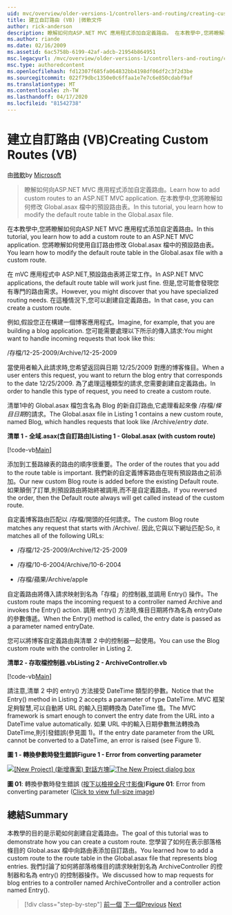 ```yaml
---
uid: mvc/overview/older-versions-1/controllers-and-routing/creating-custom-routes-vb
title: 建立自訂路由 (VB) |微軟文件
author: rick-anderson
description: 瞭解如何向ASP.NET MVC 應用程式添加自定義路由。 在本教學中,您將瞭解如何修改 Global.asax 檔中的預設路由表。
ms.author: riande
ms.date: 02/16/2009
ms.assetid: 6ac5758b-6199-42af-adcb-21954b864951
msc.legacyurl: /mvc/overview/older-versions-1/controllers-and-routing/creating-custom-routes-vb
msc.type: authoredcontent
ms.openlocfilehash: fd12307f685fa064832bb4198df06df2c3f2d3be
ms.sourcegitcommit: 022f79dbc1350e0c6ffaa1e7e7c6e850cdabf9af
ms.translationtype: MT
ms.contentlocale: zh-TW
ms.lasthandoff: 04/17/2020
ms.locfileid: "81542738"
---
```

# <a name="creating-custom-routes-vb"></a><span data-ttu-id="4e10d-104">建立自訂路由 (VB)</span><span class="sxs-lookup"><span data-stu-id="4e10d-104">Creating Custom Routes (VB)</span></span>

<span data-ttu-id="4e10d-105">由[微軟](https://github.com/microsoft)</span><span class="sxs-lookup"><span data-stu-id="4e10d-105">by [Microsoft](https://github.com/microsoft)</span></span>

> <span data-ttu-id="4e10d-106">瞭解如何向ASP.NET MVC 應用程式添加自定義路由。</span><span class="sxs-lookup"><span data-stu-id="4e10d-106">Learn how to add custom routes to an ASP.NET MVC application.</span></span> <span data-ttu-id="4e10d-107">在本教學中,您將瞭解如何修改 Global.asax 檔中的預設路由表。</span><span class="sxs-lookup"><span data-stu-id="4e10d-107">In this tutorial, you learn how to modify the default route table in the Global.asax file.</span></span>

<span data-ttu-id="4e10d-108">在本教學中,您將瞭解如何向ASP.NET MVC 應用程式添加自定義路由。</span><span class="sxs-lookup"><span data-stu-id="4e10d-108">In this tutorial, you learn how to add a custom route to an ASP.NET MVC application.</span></span> <span data-ttu-id="4e10d-109">您將瞭解如何使用自訂路由修改 Global.asax 檔中的預設路由表。</span><span class="sxs-lookup"><span data-stu-id="4e10d-109">You learn how to modify the default route table in the Global.asax file with a custom route.</span></span>

<span data-ttu-id="4e10d-110">在 mVC 應用程式中 ASP.NET,預設路由表將正常工作。</span><span class="sxs-lookup"><span data-stu-id="4e10d-110">In ASP.NET MVC applications, the default route table will work just fine.</span></span> <span data-ttu-id="4e10d-111">但是,您可能會發現您有專門的路由需求。</span><span class="sxs-lookup"><span data-stu-id="4e10d-111">However, you might discover that you have specialized routing needs.</span></span> <span data-ttu-id="4e10d-112">在這種情況下,您可以創建自定義路由。</span><span class="sxs-lookup"><span data-stu-id="4e10d-112">In that case, you can create a custom route.</span></span>

<span data-ttu-id="4e10d-113">例如,假設您正在構建一個博客應用程式。</span><span class="sxs-lookup"><span data-stu-id="4e10d-113">Imagine, for example, that you are building a blog application.</span></span> <span data-ttu-id="4e10d-114">您可能需要處理以下所示的傳入請求:</span><span class="sxs-lookup"><span data-stu-id="4e10d-114">You might want to handle incoming requests that look like this:</span></span>

<span data-ttu-id="4e10d-115">/存檔/12-25-2009</span><span class="sxs-lookup"><span data-stu-id="4e10d-115">/Archive/12-25-2009</span></span>

<span data-ttu-id="4e10d-116">當使用者輸入此請求時,您希望返回與日期 12/25/2009 對應的博客條目。</span><span class="sxs-lookup"><span data-stu-id="4e10d-116">When a user enters this request, you want to return the blog entry that corresponds to the date 12/25/2009.</span></span> <span data-ttu-id="4e10d-117">為了處理這種類型的請求,您需要創建自定義路由。</span><span class="sxs-lookup"><span data-stu-id="4e10d-117">In order to handle this type of request, you need to create a custom route.</span></span>

<span data-ttu-id="4e10d-118">清單1中的 Global.asax 檔包含名為 Blog 的新自訂路由,它處理看起來像 /存檔/*條目日期*的請求。</span><span class="sxs-lookup"><span data-stu-id="4e10d-118">The Global.asax file in Listing 1 contains a new custom route, named Blog, which handles requests that look like /Archive/*entry date*.</span></span>

<span data-ttu-id="4e10d-119">**清單 1 - 全域.asax(含自訂路由)**</span><span class="sxs-lookup"><span data-stu-id="4e10d-119">**Listing 1 - Global.asax (with custom route)**</span></span>

[!code-vb[Main](creating-custom-routes-vb/samples/sample1.vb)]

<span data-ttu-id="4e10d-120">添加到工藝路線表的路由的順序很重要。</span><span class="sxs-lookup"><span data-stu-id="4e10d-120">The order of the routes that you add to the route table is important.</span></span> <span data-ttu-id="4e10d-121">我們新的自定義博客路由在現有預設路由之前添加。</span><span class="sxs-lookup"><span data-stu-id="4e10d-121">Our new custom Blog route is added before the existing Default route.</span></span> <span data-ttu-id="4e10d-122">如果顛倒了訂單,則預設路由將始終被調用,而不是自定義路由。</span><span class="sxs-lookup"><span data-stu-id="4e10d-122">If you reversed the order, then the Default route always will get called instead of the custom route.</span></span>

<span data-ttu-id="4e10d-123">自定義博客路由匹配以 /存檔/開頭的任何請求。</span><span class="sxs-lookup"><span data-stu-id="4e10d-123">The custom Blog route matches any request that starts with /Archive/.</span></span> <span data-ttu-id="4e10d-124">因此,它與以下網址匹配:</span><span class="sxs-lookup"><span data-stu-id="4e10d-124">So, it matches all of the following URLs:</span></span>

- <span data-ttu-id="4e10d-125">/存檔/12-25-2009</span><span class="sxs-lookup"><span data-stu-id="4e10d-125">/Archive/12-25-2009</span></span>

- <span data-ttu-id="4e10d-126">/存檔/10-6-2004</span><span class="sxs-lookup"><span data-stu-id="4e10d-126">/Archive/10-6-2004</span></span>

- <span data-ttu-id="4e10d-127">/存檔/蘋果</span><span class="sxs-lookup"><span data-stu-id="4e10d-127">/Archive/apple</span></span>

<span data-ttu-id="4e10d-128">自定義路由將傳入請求映射到名為「存檔」的控制器,並調用 Entry() 操作。</span><span class="sxs-lookup"><span data-stu-id="4e10d-128">The custom route maps the incoming request to a controller named Archive and invokes the Entry() action.</span></span> <span data-ttu-id="4e10d-129">調用 entry() 方法時,條目日期將作為名為 entryDate 的參數傳遞。</span><span class="sxs-lookup"><span data-stu-id="4e10d-129">When the Entry() method is called, the entry date is passed as a parameter named entryDate.</span></span>

<span data-ttu-id="4e10d-130">您可以將博客自定義路由與清單 2 中的控制器一起使用。</span><span class="sxs-lookup"><span data-stu-id="4e10d-130">You can use the Blog custom route with the controller in Listing 2.</span></span>

<span data-ttu-id="4e10d-131">**清單2 - 存取檔控制器.vb**</span><span class="sxs-lookup"><span data-stu-id="4e10d-131">**Listing 2 - ArchiveController.vb**</span></span>

[!code-vb[Main](creating-custom-routes-vb/samples/sample2.vb)]

<span data-ttu-id="4e10d-132">請注意,清單 2 中的 entry() 方法接受 DateTime 類型的參數。</span><span class="sxs-lookup"><span data-stu-id="4e10d-132">Notice that the Entry() method in Listing 2 accepts a parameter of type DateTime.</span></span> <span data-ttu-id="4e10d-133">MVC 框架足夠智慧,可以自動將 URL 的輸入日期轉換為 DateTime 值。</span><span class="sxs-lookup"><span data-stu-id="4e10d-133">The MVC framework is smart enough to convert the entry date from the URL into a DateTime value automatically.</span></span> <span data-ttu-id="4e10d-134">如果 URL 中的輸入日期參數無法轉換為 DateTime,則引發錯誤(參見圖 1)。</span><span class="sxs-lookup"><span data-stu-id="4e10d-134">If the entry date parameter from the URL cannot be converted to a DateTime, an error is raised (see Figure 1).</span></span>

<span data-ttu-id="4e10d-135">**圖 1 - 轉換參數時發生錯誤**</span><span class="sxs-lookup"><span data-stu-id="4e10d-135">**Figure 1 - Error from converting parameter**</span></span>

<span data-ttu-id="4e10d-136">[![[New Project] \(新增專案\) 對話方塊](creating-custom-routes-vb/_static/image1.jpg)](creating-custom-routes-vb/_static/image1.png)</span><span class="sxs-lookup"><span data-stu-id="4e10d-136">[![The New Project dialog box](creating-custom-routes-vb/_static/image1.jpg)](creating-custom-routes-vb/_static/image1.png)</span></span>

<span data-ttu-id="4e10d-137">**圖 01**: 轉換參數時發生錯誤 ([按下以檢視全尺寸影像](creating-custom-routes-vb/_static/image2.png))</span><span class="sxs-lookup"><span data-stu-id="4e10d-137">**Figure 01**: Error from converting parameter ([Click to view full-size image](creating-custom-routes-vb/_static/image2.png))</span></span>

## <a name="summary"></a><span data-ttu-id="4e10d-138">總結</span><span class="sxs-lookup"><span data-stu-id="4e10d-138">Summary</span></span>

<span data-ttu-id="4e10d-139">本教學的目的是示範如何創建自定義路由。</span><span class="sxs-lookup"><span data-stu-id="4e10d-139">The goal of this tutorial was to demonstrate how you can create a custom route.</span></span> <span data-ttu-id="4e10d-140">您學習了如何在表示部落格條目的 Global.asax 檔中向路由表添加自訂路由。</span><span class="sxs-lookup"><span data-stu-id="4e10d-140">You learned how to add a custom route to the route table in the Global.asax file that represents blog entries.</span></span> <span data-ttu-id="4e10d-141">我們討論了如何將部落格條目的請求映射到名為 ArchiveController 的控制器和名為 entry() 的控制器操作。</span><span class="sxs-lookup"><span data-stu-id="4e10d-141">We discussed how to map requests for blog entries to a controller named ArchiveController and a controller action named Entry().</span></span>

> [!div class="step-by-step"]
> <span data-ttu-id="4e10d-142">[前一個](asp-net-mvc-controller-overview-vb.md)
> [下一個](creating-a-route-constraint-vb.md)</span><span class="sxs-lookup"><span data-stu-id="4e10d-142">[Previous](asp-net-mvc-controller-overview-vb.md)
[Next](creating-a-route-constraint-vb.md)</span></span>
